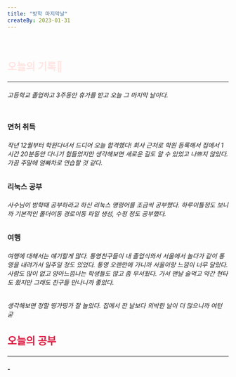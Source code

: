 ```yaml
---
title: "방학 마지막날"
createBy: 2023-01-31
---
```



<br>

<h2 style="font-size:23px; color:#ffe4e1">오늘의 기록🚀</h2>

---
<h6>
고등학교 졸업하고 3주동안 휴가를 받고 오늘 그 마지막 날이다. 

<br>
<br>
</h6>


### 면허 취득
<h6>
작년 12월부터 학원다녀서 드디어 오늘 합격했다! 회사 근처로 학원 등록해서 집에서 1시간 20분동안 다니기 힘들었지만 생각해보면 새로운 길도 알 수 있었고 나쁘지 않았다. 가끔 주말에 엄빠차로 연습할 것 같다.
</h6>

### 리눅스 공부
<h6>
사수님이 방학때 공부하라고 하신 리눅스 명령어를 조금씩 공부했다. 하루이틀정도 보니까 기본적인 폴더이동 경로이동 파일 생성, 수정 정도 공부했다. 
</h6>

### 여행
<h6>
여행에 대해서는 얘기할게 많다. 통영친구들이 내 졸업식와서 서울에서 놀다가 같이 통영을 내려가서 일주일 정도 있었다. 통영 오랜만에 가니까 서울이랑 느낌이 너무 달랐다. 사람도 많이 없고 양아느낌나는 학생들도 많고 좀 무서웠다. 가서 맨날 술먹고 약간 현타도 왔지만 그래도 친구들 만나니까 좋았다.
</h6>

<h6>
생각해보면 정말 띵가띵가 잘 놀았다. 집에서 잔 날보다 외박한 날이 더 많으니까 여턴 굳
</h6>


<h2 style="font-size:23px; color:#dc143c">오늘의 공부</h2>

--- 
#### -
<h6>

</h6>


<Comment />